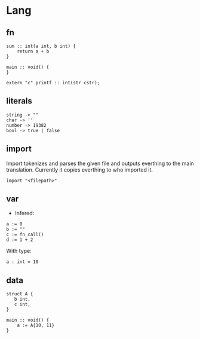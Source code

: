 # Lang

## fn

```odin
sum :: int(a int, b int) {
    return a + b
}

main :: void() {
}

extern "c" printf :: int(str cstr);
```

## literals

```odin
string -> ""
char -> ''
number -> 19382
bool -> true | false
```

## import

Import tokenizes and parses the given file and outputs everthing to the main translation.
Currently it copies everthing to who imported it.

```odin
import "<filepath>"
```

## var

- Infered:

```odin
a := 0
b := ""
c := fn_call()
d := 1 + 2
```

With type:

```odin
a : int = 10
```

## data

```odin
struct A {
   b int,
   c int,
}

main :: void() {
    a := A{10, 11}
}
```
